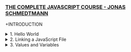 ### [THE COMPLETE JAVASCRIPT COURSE - JONAS SCHMEDTMANN](https://www.udemy.com/course/the-complete-javascript-course)

+INTRODUCTION

<details>
  <summary>1. Hello World</summary>

```Javascript
console.log('Hello World!');
```

<!-- This basically prints Hello World to the Console of the browser. Every browser has a JavaScript processor embedded within: So unlike for CSS where Firefox is the best because of the flex and grid manipulations in the developer tools, here Chrome is the BOSS 🤗 -->
</details>

<details>
  <summary>2. Linking a JavaScript File</summary>
<!-- This is something we see time to time when working with HTML and CSS and having maybe use Bootstrap and all. The script tag is the last thing that should run... later we learn why 😊 -->

Index.html:

```HTML
<!DOCTYPE html>
<html lang="en">
  <head>
    <meta charset="UTF-8" />
    <meta name="viewport" content="width=device-width, initial-scale=1.0" />
    <meta http-equiv="X-UA-Compatible" content="ie=edge" />
    <title>JavaScript Fundamentals – Part 1</title>
    <style>
      body {
        height: 100vh;
        display: flex;
        align-items: center;
        background: linear-gradient(to top left, #28b487, #7dd56f);
      }
      h1 {
        font-family: sans-serif;
        font-size: 50px;
        line-height: 1.3;
        width: 100%;
        padding: 30px;
        text-align: center;
        color: white;
      }
    </style>
  </head>
  <body>
    <h1>JavaScript Fundamentals – Part 1</h1>

    <script src="script.js"></script>
    <!-- This is the script tag that links the script.js file to the index.html file -->

  </body>
</html>
```

script.js:

```Javascript
let js = "amazing";
if (js === "amazing") alert("JavaScript is FUN!");
// This compares js which is amazing to amazing and if it is true then it alerts the message in the browser
console.log(40 + 8 + 23 - 10); // This is a simple calculation that is printed in the console
```

</details>

<details>
  <summary>3. Values and Variables</summary>
<!-- There are different types of values in JS from Strings to Numbers to -->
<!-- Variables are like containers that store values; var, const and let is used to define new variables 👌 -->

```Javascript
console.log("Jonas"); // This is a string
console.log(23); // This is a number

let firstName = "Matilda"; // This is a variable

console.log(firstName);// This prints the variable firstName in the console
console.log(firstName);
console.log(firstName);

// Variable name conventions
let jonas_matilda = "JM"; // This is not a good variable name
let $function = 27; // This is not a good variable name

let person = "jonas"; // This is a good variable name
let PI = 3.1415; // This is a good variable name

let myFirstJob = "Coder"; // This is a good variable name
let myCurrentJob = "Teacher";   // This is a good variable name

let job1 = "programmer"; // This is not a good variable name
let job2 = "teacher"; //  This is not a good variable name

console.log(myFirstJob); // This prints the variable myFirstJob in the console


```

</details>

